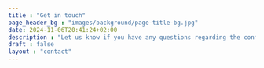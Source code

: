 ```yaml
---
title : "Get in touch"
page_header_bg : "images/background/page-title-bg.jpg"
date: 2024-11-06T20:41:24+02:00
description : "Let us know if you have any questions regarding the conference. We are happy to help you. Write to us at info-europe@foss4g.org."
draft : false
layout : "contact"
---
```

